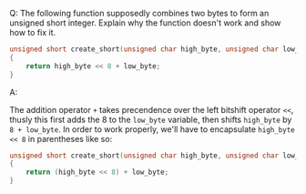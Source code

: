 Q: The following function supposedly combines two bytes to form an unsigned
short integer. Explain why the function doesn't work and show how to fix it.

```c
unsigned short create_short(unsigned char high_byte, unsigned char low_byte)
{
    return high_byte << 8 + low_byte;
}
```

A:

The addition operator `+` takes precendence over the left bitshift operator
`<<`, thusly this first adds the 8 to the `low_byte` variable, then shifts
`high_byte` by `8 + low_byte`. In order to work properly, we'll have to
encapsulate `high_byte << 8` in parentheses like so:

```c
unsigned short create_short(unsigned char high_byte, unsigned char low_byte)
{
    return (high_byte << 8) + low_byte;
}
```

